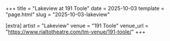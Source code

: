 +++
title = "Lakeview at 191 Toole"
date = 2025-10-03
template = "page.html"
slug = "2025-10-03-lakeview"

[extra]
artist = "Lakeview"
venue = "191 Toole"
venue_url = "https://www.rialtotheatre.com/tm-venue/191-toole/"
+++
